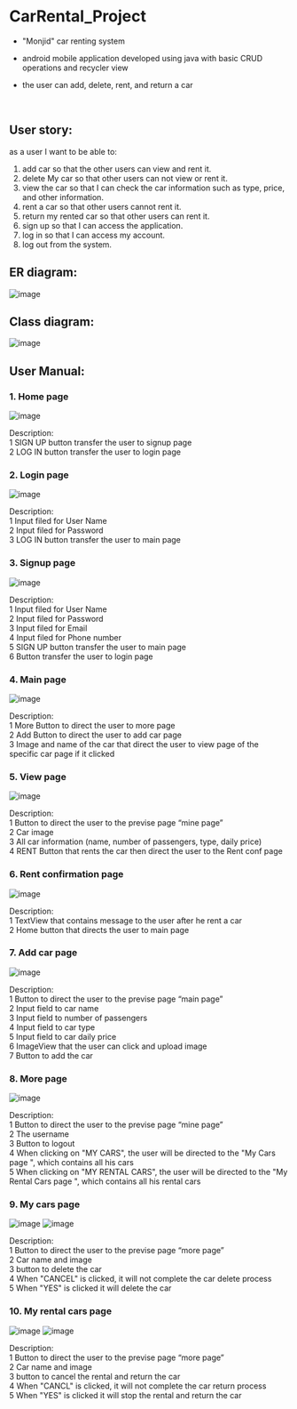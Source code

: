 # CarRental_Project
- "Monjid" car renting system   
- android mobile application developed using java with basic CRUD operations and recycler view  
- the user can add, delete, rent, and return a car  
   
  </br>

## User story: 
as a user I want to be able to:  
1. add car so that the other users can view and rent it.  
1. delete My car so that other users can not view or rent it.  
1. view the car so that I can check the car information such as type, price, and other information.
2. rent a car so that other users cannot rent it.
3. return my rented car so that other users can rent it.
4. sign up so that I can access the application.
5. log in so that I can access my account.
6. log out from the system.


## ER diagram:
![image](https://github.com/Lujain-M02/CarRentalCar_Project/assets/119123675/8d384fec-09a2-4cb7-aab0-214f4d53959e)
</br>

## Class diagram:
![image](https://github.com/Lujain-M02/CarRentalCar_Project/assets/119123675/612f80e9-875e-4d09-a7cc-9e0d8623f54b)
</br>

## User Manual:
### 1.	Home page

![image](https://github.com/Lujain-M02/CarRentalCar_Project/assets/119123675/e250aa9c-9c4a-4b98-9e2b-f39afd6353a0)

Description:  
1 SIGN UP button transfer the user to signup page  
2 LOG IN button transfer the user to login page  


### 2. Login page

![image](https://github.com/Lujain-M02/CarRentalCar_Project/assets/119123675/c7420db8-26e2-4bf4-b762-a94cc5a8c16e)

Description:  
1 Input filed for User Name  
2 Input filed for Password    
3 LOG IN button transfer the user to main page  

### 3. Signup page

![image](https://github.com/Lujain-M02/CarRentalCar_Project/assets/119123675/6c121db0-548a-46eb-bc0e-afda8c891612)

Description:  
1	Input filed for User Name  
2	Input filed for Password    
3	Input filed for Email  
4	Input filed for Phone number  
5	SIGN UP button transfer the user to main page  
6	Button transfer the user to login page  

### 4.	Main page

![image](https://github.com/Lujain-M02/CarRentalCar_Project/assets/119123675/35b4756d-7b79-443d-9807-04efb4ec583a)

Description:  
1	More Button to direct the user to more page  
2	Add Button to direct the user to add car page  
3	Image and name of the car that direct the user to view page of the   specific car page if it clicked  

### 5. View page

![image](https://github.com/Lujain-M02/CarRentalCar_Project/assets/119123675/61ed6208-70d5-4cef-9a13-a604acc87d56)

Description:  
1	Button to direct the user to the previse page “mine page”  
2	Car image  
3	All car information (name, number of passengers, type, daily price)  
4	RENT Button that rents the car then direct the user to the Rent conf page  

### 6.	Rent confirmation page

![image](https://github.com/Lujain-M02/CarRentalCar_Project/assets/119123675/74c5bb98-4480-4c89-87a7-c04fb0e93e95)

Description:  
1	TextView that contains message to the user after he rent a car  
2	Home button that directs the user to main page   

### 7.	Add car page

![image](https://github.com/Lujain-M02/CarRentalCar_Project/assets/119123675/0fa3fe1a-9366-40d9-aee5-a70092efd2fe)

Description:  
1	Button to direct the user to the previse page “main page”  
2	Input field to car name  
3	Input field to number of passengers  
4	Input field to car type  
5	Input field to car daily price  
6	ImageView that the user can click and upload image   
7	Button to add the car  

### 8.	More page

![image](https://github.com/Lujain-M02/CarRentalCar_Project/assets/119123675/96a54a72-dc2b-4e6b-a214-21717e5bafde)

Description:  
1	Button to direct the user to the previse page “mine page”  
2	The username  
3	Button to logout  
4	When clicking on "MY CARS", the user will be directed to the "My Cars page ", which contains all his cars  
5	When clicking on "MY RENTAL CARS", the user will be directed to the "My Rental Cars page ", which contains all his rental cars  

### 9.	My cars page

![image](https://github.com/Lujain-M02/CarRentalCar_Project/assets/119123675/2f97be24-ce54-42d1-ac79-880f8e9a1d0c) ![image](https://github.com/Lujain-M02/CarRentalCar_Project/assets/119123675/20e20623-89e9-4915-924a-c716b07c6d00)

Description:  
1	Button to direct the user to the previse page “more page”  
2	Car name and image  
3	button to delete the car  
4	When "CANCEL" is clicked, it will not complete the car delete process  
5	When "YES" is clicked it will delete the car  

### 10.	My rental cars page

![image](https://github.com/Lujain-M02/CarRentalCar_Project/assets/119123675/112051f1-ea1f-4c62-bd9d-75dc5277ba7f) ![image](https://github.com/Lujain-M02/CarRentalCar_Project/assets/119123675/8f0a08f9-f94b-4fae-ae12-9f0d04770a38)

Description:  
1	Button to direct the user to the previse page “more page”  
2	Car name and image  
3	button to cancel the rental and return the car  
4	When "CANCL" is clicked, it will not complete the car return process  
5	When "YES" is clicked it will stop the rental and return the car  
